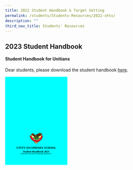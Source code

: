 ```yaml
---
title: 2022 Student Handbook & Target Setting
permalink: /students/Students-Resources/2022-shts/
description: ""
third_nav_title: Students' Resources
---
```

## 2023 Student Handbook 

#### Student Handbook for Unitians

Dear students, please download the student handbook [here](/files/StudentHandbook2023.pdf).

<p><a href="https://staging.d2i4e1lepc5foc.amplifyapp.com/files/Student%20Handbook%202022.pdf">
<img style="width:40%" src="/images/handbook2023.png">
</a></p>